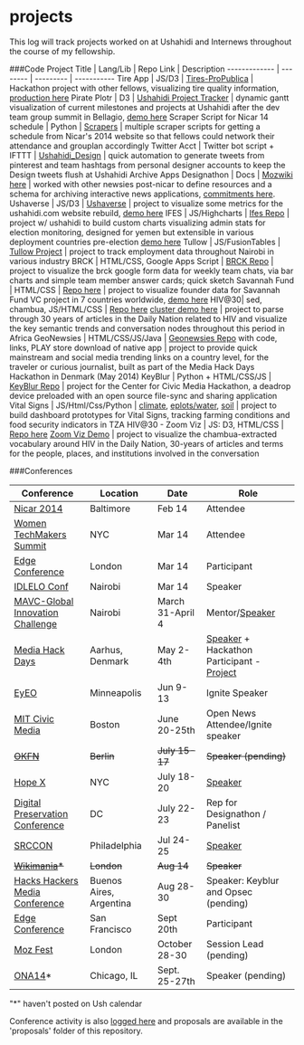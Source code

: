 projects
========
This log will track projects worked on at Ushahidi and Internews throughout the course of my fellowship.

###Code
Project Title | Lang/Lib | Repo Link | Description
------------- | -------- | --------- | -----------
Tire App | JS/D3  | [Tires-ProPublica](https://github.com/mozilla/opennews-onboarding) | Hackathon project with other fellows, visualizing tire quality information, [production here](http://projects.propublica.org/tires/)
Pirate Plotr | D3 | [Ushahidi Project Tracker](https://github.com/auremoser/pirateplotr) | dynamic gantt visualization of current milestones and projects at Ushahidi after the dev team group summit in Bellagio, [demo here](http://auremoser.github.io/pirateplotr/)
Scraper Script for Nicar 14 schedule | Python | [Scrapers](https://github.com/auremoser/scrapers/tree/master/nicar_2014) | multiple scraper scripts for getting a schedule from Nicar's 2014 website so that fellows could network their attendance and grouplan accordingly
Twitter Acct | Twitter bot script + IFTTT | [Ushahidi_Design](https://twitter.com/Ushahidi_Design) | quick automation to generate tweets from pinterest and team hashtags from personal designer accounts to keep the Design tweets flush at Ushahidi
Archive Apps Designathon | Docs | [Mozwiki here](https://wiki.mozilla.org/OpenNews/hackdays/archive) | worked with other newsies post-nicar to define resources and a schema for archiving interactive news applications, [commitments here](https://wiki.mozilla.org/OpenNews/hackdays/archive#Commitments).
Ushaverse | JS/D3 | [Ushaverse](https://github.com/auremoser/ushaverse) | project to visualize some metrics for the ushahidi.com website rebuild, [demo here](http://ushahidi-auremoser.dotcloud.com/#)
IFES | JS/Highcharts | [Ifes Repo](https://github.com/auremoser/ifes) | project w/ ushahidi to build custom charts visualizing admin stats for election monitoring, designed for yemen but extensible in various deployment countries pre-election [demo here](http://auremoser.github.io/ifes/)
Tullow | JS/FusionTables | [Tullow Project](https://github.com/auremoser/fellowship/tree/master/projects/%5BIN%5DTullow) | project to track employment data throughout Nairobi in various industry
BRCK | HTML/CSS, Google Apps Script | [BRCK Repo](https://github.com/auremoser/brck) | project to visualize the brck google form data for weekly team chats, via bar charts and simple team member answer cards; quick sketch
Savannah Fund | HTML/CSS | [Repo here](https://github.com/auremoser/savannah) | project to visualize founder data for Savannah Fund VC project in 7 countries worldwide, [demo here](http://auremoser.github.io/savannah/)
HIV@30| sed, chambua, JS/HTML/CSS | [Repo here](https://github.com/internews-ke/hiv-30) [cluster demo here](https://github.com/auremoser/hiv-30_cluster) |  project to parse through 30 years of articles in the Daily Nation related to HIV and visualize the key semantic trends and conversation nodes throughout this period in Africa
GeoNewsies | HTML/CSS/JS/Java | [Geonewsies Repo](https://github.com/auremoser/geonewsies/) with code, links, PLAY store download of native app | project to provide quick mainstream and social media trending links on a country level, for the traveler or curious journalist, built as part of the Media Hack Days Hackathon in Denmark (May 2014)
KeyBlur | Python + HTML/CSS/JS | [KeyBlur Repo](https://github.com/mozilla/keyblur) | project for the Center for Civic Media Hackathon, a deadrop device preloaded with an open source file-sync and sharing application
Vital Signs | JS/Html/Css/Python | [climate](https://github.com/auremoser/VitalSigns-climate), [eplots/water](https://github.com/auremoser/VitalSigns-eplots), [soil](https://github.com/auremoser/VitalSigns-soil) | project to build dashboard prototypes for Vital Signs, tracking farming conditions and food security indicators in TZA
HIV@30 - Zoom Viz | JS: D3, HTML/CSS | [Repo here](https://github.com/auremoser/hiv-30_zoom) [Zoom Viz Demo](http://auremoser.github.io/hiv-30_zoom/) | project to visualize the chambua-extracted vocabulary around HIV in the Daily Nation, 30-years of articles and terms for the people, places, and institutions involved in the conversation




###Conferences

Conference | Location | Date | Role
---------- | -------- | ---- | -----
[Nicar 2014](https://ire.org/conferences/nicar-2014/) | Baltimore  | Feb 14 | Attendee
[Women TechMakers Summit](http://womentechmakers.com/) | NYC | Mar 14 | Attendee
[Edge Conference](http://edgeconf.com/2014-london) | London | Mar 14 | Participant
[IDLELO Conf](http://www.idlelo.net/) | Nairobi | Mar 14 | Speaker
[MAVC-Global Innovation Challenge](http://www.makingallvoicescount.org/news/innovation-in-action/) | Nairobi | March 31-April 4 | Mentor/[Speaker](http://auremoser.github.io/mavc/)
[Media Hack Days](http://www.mediahackdays.com/) | Aarhus, Denmark | May 2-4th | [Speaker](https://github.com/auremoser/mhd) + Hackathon Participant - [Project](https://github.com/auremoser/geonewsies) | [Talk Video](http://www.mediahackdays.com/)
[EyEO](http://eyeofestival.com/) | Minneapolis | Jun 9-13 | Ignite Speaker
[MIT Civic Media](http://civic.mit.edu/) | Boston | June 20-25th | Open News Attendee/Ignite speaker | [Talk Video](vimeo.com/m/99248186)
~~[OKFN](http://2014.okfestival.org/)~~ | ~~Berlin~~ | ~~July 15-17~~ | ~~Speaker (pending)~~
[Hope X](http://www.hope.net/) | NYC | July 18-20 | [Speaker](http://www.hope.net/schedule.html#dropitlike) | [Presentation Repo](https://github.com/mozilla/dropitlike) | [Talk Video](http://new.livestream.com/internetsociety2/hopex2/videos/57135754)
[Digital Preservation Conference](http://blogs.loc.gov/digitalpreservation/2014/02/call-for-proposals-digital-preservation-2014/) | DC | July 22-23 | Rep for Designathon / Panelist
[SRCCON](http://srccon.org/) | Philadelphia | Jul 24-25 | [Speaker](http://srccon.org/sessions/) | [Source Writeup](https://source.opennews.org/en-US/articles/srccon-how-not-skew-data-statistics/) | [Etherpad Takeaway](https://etherpad.mozilla.org/bOwBSAeLe5)
~~[Wikimania](https://wikimania2014.wikimedia.org/wiki/Main_Page)*~~ | ~~London~~ | ~~Aug 14~~ | ~~Speaker~~
[Hacks Hackers Media Conference](http://mediaparty.info/) | Buenos Aires, Argentina | Aug 28-30 | Speaker: Keyblur and Opsec (pending)
[Edge Conference](https://edgeconf.com/2014-sf) | San Francisco |Sept 20th | Participant
[Moz Fest](http://2014.mozillafestival.org/) | London | October 28-30 | Session Lead (pending)
[ONA14](http://ona14.journalists.org/suggestion-box/faq/)* | Chicago, IL | Sept. 25-27th | Speaker (pending)




"*" haven't posted on Ush calendar


Conference activity is also [logged here](https://docs.google.com/spreadsheet/ccc?key=0AuDay9KcwU4YdGdqakNLRGlad1VzVVh0dW5GZHBqbkE&usp=sharing) and proposals are available in the 'proposals' folder of this repository.